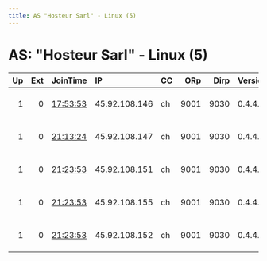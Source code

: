 ```yaml
---
title: AS "Hosteur Sarl" - Linux (5)
---
```


# AS: "Hosteur Sarl" - Linux (5)

|   Up |   Ext | JoinTime                                                                                            | IP            | CC   |   ORp |   Dirp | Version   | Contact                      | Nickname    |   eFamMembers |
|-----:|------:|:----------------------------------------------------------------------------------------------------|:--------------|:-----|------:|-------:|:----------|:-----------------------------|:------------|--------------:|
|    1 |     0 | [17:53:53](https://metrics.torproject.org/rs.html#details/30F50501FA8EC7D12F4CE29F1F4EE25F7E287F62) | 45.92.108.146 | ch   |  9001 |   9030 | 0.4.4.7   | Ignitus Cryptonanus &lt;cryp | cryptonanus |             1 |
|    1 |     0 | [21:13:24](https://metrics.torproject.org/rs.html#details/0591980A60414784D09AB0AD9676B529E41487EA) | 45.92.108.147 | ch   |  9001 |   9030 | 0.4.4.7   | Ignitus Cryptonanus &lt;cryp | cryptonanus |             1 |
|    1 |     0 | [21:23:53](https://metrics.torproject.org/rs.html#details/1E5D48C275CF9005F4980286F949C04C94D823D3) | 45.92.108.151 | ch   |  9001 |   9030 | 0.4.4.7   | Ignitus Cryptonanus &lt;cryp | cryptonanus |             1 |
|    1 |     0 | [21:23:53](https://metrics.torproject.org/rs.html#details/52FBF7D317754159978AA5FDF629DE6899FD9A8F) | 45.92.108.155 | ch   |  9001 |   9030 | 0.4.4.7   | Ignitus Cryptonanus &lt;cryp | cryptonanus |             1 |
|    1 |     0 | [21:23:53](https://metrics.torproject.org/rs.html#details/6ED504C67CD9A4DFBEFD14FFA98833A06EE3204F) | 45.92.108.152 | ch   |  9001 |   9030 | 0.4.4.7   | Ignitus Cryptonanus &lt;cryp | cryptonanus |             1 |
